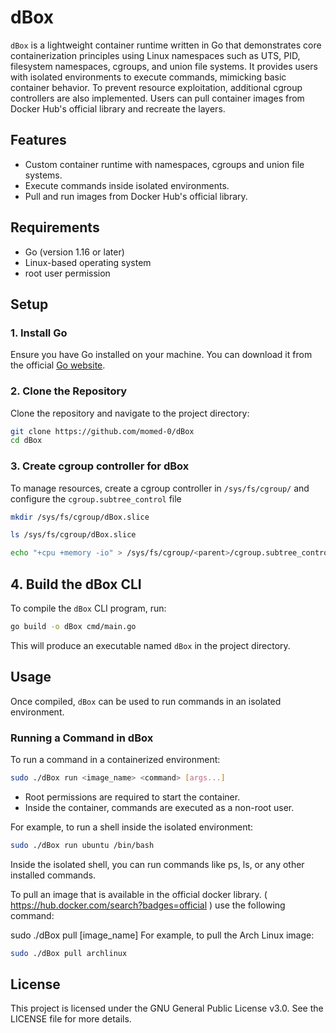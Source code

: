 # dBox

`dBox` is a lightweight container runtime written in Go that demonstrates core containerization principles using Linux namespaces such as UTS, PID, filesystem namespaces, cgroups, and union file systems. It provides users with isolated environments to execute commands, mimicking basic container behavior. To prevent resource exploitation, additional cgroup controllers are also implemented. Users can pull container images from Docker Hub's official library and recreate the layers.

## Features
- Custom container runtime with namespaces, cgroups and union file systems.
- Execute commands inside isolated environments.
- Pull and run images from Docker Hub's official library.

  
## Requirements
- Go (version 1.16 or later)
- Linux-based operating system
- root user permission


## Setup

### 1. Install Go

Ensure you have Go installed on your machine. You can download it from the official [Go website](https://golang.org/dl/).

### 2. Clone the Repository
Clone the repository and navigate to the project directory:
```bash
git clone https://github.com/momed-0/dBox
cd dBox
```
### 3. Create cgroup controller for dBox
To manage resources, create a cgroup controller in `/sys/fs/cgroup/` and configure the `cgroup.subtree_control` file
```bash
mkdir /sys/fs/cgroup/dBox.slice

ls /sys/fs/cgroup/dBox.slice

echo "+cpu +memory -io" > /sys/fs/cgroup/<parent>/cgroup.subtree_control
```
## 4. Build the dBox CLI

To compile the `dBox` CLI program, run:

```bash
go build -o dBox cmd/main.go
```

This will produce an executable named `dBox` in the project directory.

## Usage

Once compiled, `dBox` can be used to run commands in an isolated environment.

### Running a Command in dBox

To run a command in a containerized environment:

```bash
sudo ./dBox run <image_name> <command> [args...]
```
- Root permissions are required to start the container.
- Inside the container, commands are executed as a non-root user.

For example, to run a shell inside the isolated environment:

```bash
sudo ./dBox run ubuntu /bin/bash
```
Inside the isolated shell, you can run commands like ps, ls, or any other installed commands.

To pull an image that is available in the official docker library. ( https://hub.docker.com/search?badges=official ) use the following command:

sudo ./dBox pull [image_name] 
For example, to pull the Arch Linux image:

```bash
sudo ./dBox pull archlinux
```

## License

This project is licensed under the GNU General Public License v3.0. See the LICENSE file for more details.
